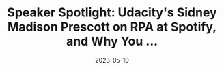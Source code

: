 ---
category:
- .nan
date: 2023-05-10
keyword_suggestion: ubuntu install docker
post_inspiration: https://www.informationweek.com/ai-or-machine-learning/speaker-spotlight-udacitys-sidney-madison-prescott-on-rpa-at-spotify-and-why-you-should-be-ready-for-rda
silot_terms: digital automation
title: 'Speaker Spotlight: Udacity''s Sidney Madison Prescott on RPA at Spotify, and
  Why You ...'
---